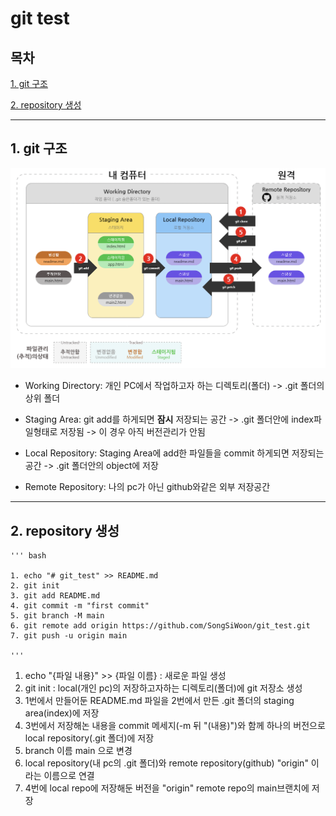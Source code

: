 # git test

## 목차

[1. git 구조](#1.-git-구조)

[2. repository 생성](#2.-repository-생성)


---
## 1. git 구조
![git_structure](./image/git_structure.png)

- Working Directory: 개인 PC에서 작업하고자 하는 디렉토리(폴더) -> .git 폴더의 상위 폴더


- Staging Area: git add를 하게되면 **잠시** 저장되는 공간 -> .git 폴더안에 index파일형태로 저장됨 -> 이 경우 아직 버전관리가 안됨


- Local Repository: Staging Area에 add한 파일들을 commit 하게되면 저장되는 공간 -> .git 폴더안의 object에 저장


- Remote Repository: 나의 pc가 아닌 github와같은 외부 저장공간
---
## 2. repository 생성


    ''' bash

    1. echo "# git_test" >> README.md
    2. git init
    3. git add README.md
    4. git commit -m "first commit"
    5. git branch -M main
    6. git remote add origin https://github.com/SongSiWoon/git_test.git
    7. git push -u origin main

    '''


1. echo "{파일 내용}" >> {파일 이름} : 새로운 파일 생성
2. git init : local(개인 pc)의 저장하고자하는 디렉토리(폴더)에 git 저장소 생성
3. 1번에서 만들어둔 README.md 파일을 2번에서 만든 .git 폴더의 staging area(index)에 저장
4. 3번에서 저장해논 내용을 commit 메세지(-m 뒤 "(내용)")와 함께 하나의 버전으로 local repository(.git 폴더)에 저장
5. branch 이름 main 으로 변경
6. local repository(내 pc의 .git 폴더)와 remote repository(github) "origin" 이라는 이름으로 연결
7. 4번에 local repo에 저장해둔 버전을 "origin" remote repo의 main브랜치에 저장
